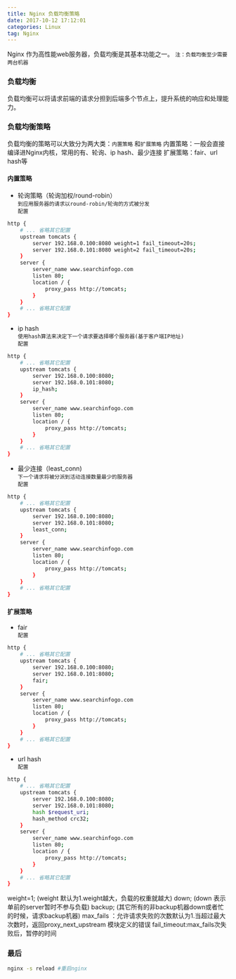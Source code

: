 ```yaml
---
title: Nginx 负载均衡策略
date: 2017-10-12 17:12:01
categories: Linux
tag: Nginx
---
```

Nginx 作为高性能web服务器，负载均衡是其基本功能之一。 `注：负载均衡至少需要两台机器` <!-- more -->
### 负载均衡
负载均衡可以将请求前端的请求分担到后端多个节点上，提升系统的响应和处理能力。

### 负载均衡策略
负载均衡的策略可以大致分为两大类：`内置策略` 和`扩展策略`
内置策略：一般会直接编译进Nginx内核，常用的有、轮询、ip hash、最少连接
扩展策略：fair、url hash等
#### 内置策略
- 轮询策略（轮询加权/round-robin）</br>
`到应用服务器的请求以round-robin/轮询的方式被分发`</br>
`配置`
``` bash
http {
    # ... 省略其它配置
    upstream tomcats {
        server 192.168.0.100:8080 weight=1 fail_timeout=20s;
        server 192.168.0.101:8080 weight=2 fail_timeout=20s;
    }
    server {
        server_name www.searchinfogo.com
        listen 80;
        location / {
            proxy_pass http://tomcats;
        }
    }
    # ... 省略其它配置
}
```

- ip hash </br>
`使用hash算法来决定下一个请求要选择哪个服务器(基于客户端IP地址)`</br>
`配置`
``` bash
http {
    # ... 省略其它配置
    upstream tomcats {
        server 192.168.0.100:8080;
        server 192.168.0.101:8080;
        ip_hash;
    }
    server {
        server_name www.searchinfogo.com
        listen 80;
        location / {
            proxy_pass http://tomcats;
        }
    }
    # ... 省略其它配置
}
```

- 最少连接（least_conn) </br>
`下一个请求将被分派到活动连接数量最少的服务器`</br>
`配置`
``` bash
http {
    # ... 省略其它配置
    upstream tomcats {
        server 192.168.0.100:8080;
        server 192.168.0.101:8080;
        least_conn;
    }
    server {
        server_name www.searchinfogo.com
        listen 80;
        location / {
            proxy_pass http://tomcats;
        }
    }
    # ... 省略其它配置
}
```

#### 扩展策略
- fair</br>
`配置`
``` bash
http {
    # ... 省略其它配置
    upstream tomcats {
        server 192.168.0.100:8080;
        server 192.168.0.101:8080;
        fair;
    }
    server {
        server_name www.searchinfogo.com
        listen 80;
        location / {
            proxy_pass http://tomcats;
        }
    }
    # ... 省略其它配置
}
```

- url hash</br>
`配置`
``` bash
http {
    # ... 省略其它配置
    upstream tomcats {
        server 192.168.0.100:8080;
        server 192.168.0.101:8080;
        hash $request_uri;
        hash_method crc32;
    }
    server {
        server_name www.searchinfogo.com
        listen 80;
        location / {
            proxy_pass http://tomcats;
        }
    }
    # ... 省略其它配置
}
```


weight=1; (weight 默认为1.weight越大，负载的权重就越大)
down; (down 表示单前的server暂时不参与负载)
backup; (其它所有的非backup机器down或者忙的时候，请求backup机器)
max_fails ：允许请求失败的次数默认为1.当超过最大次数时，返回proxy_next_upstream 模块定义的错误
fail_timeout:max_fails次失败后，暂停的时间

### 最后
``` bash
nginx -s reload #重启nginx
```
